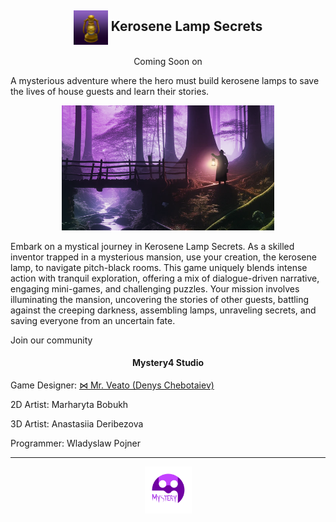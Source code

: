 <meta name="description" content="A mysterious adventure by Mystery4 Studio where the hero must build kerosene lamps to save the lives of house guests and learn their stories…"/>
<meta name="author" content="Mystery4 Studio, mystery4studio@gmail.com">
<meta name="reply-to" content="mystery4studio@gmail.com">
<link rel="stylesheet" type="text/css" href="style.css">
<script src="https://kit.fontawesome.com/2863ef2463.js" crossorigin="anonymous"></script>
<link rel="shortcut icon" type="image/x-icon" href="favicon.ico">
<h2 style="text-align:center"><img class="circular--square" style="vertical-align:middle" src="images/Kerosene Lamp.png" width="55" height="55"> Kerosene Lamp Secrets</h2>

<p style="text-align:center">Coming Soon on <a href="https://kerosenelampsecrets.com"><i class="fa-brands fa-steam fa-2xl" style="color: #000000;"></i></a></p>
<style >.sp-force-hide { display: none;}.sp-form[sp-id="231179"] { display: block; background: #ffffff; padding: 20px; width: 350px; max-width: 100%; border-radius: 30px; font-family: "Noto Sans", sans-serif; background-repeat: no-repeat; background-position: center; background-size: auto;}.sp-form[sp-id="231179"] input[type="checkbox"] { display: inline-block; opacity: 1; visibility: visible;}.sp-form[sp-id="231179"] .sp-form-fields-wrapper { margin: 0 auto; width: 310px;}.sp-form[sp-id="231179"] .sp-form-control { background: #ffffff; border-color: #cccccc; border-style: solid; border-width: 2px; font-size: 15px; padding-left: 8.75px; padding-right: 8.75px; border-radius: 25px; height: 35px; width: 100%;}.sp-form[sp-id="231179"] .sp-field label { color: #444444; font-size: 13px; font-style: normal; font-weight: bold;}.sp-form[sp-id="231179"] .sp-button-messengers { border-radius: 25px;}.sp-form[sp-id="231179"] .sp-button { border-radius: 25px; background-color: #000000; color: #ffffff; width: auto; font-weight: normal; font-style: normal; font-family: "Noto Sans", sans-serif; box-shadow: none;}.sp-form[sp-id="231179"] .sp-button-container { text-align: right;}</style><div class="sp-form-outer sp-force-hide"><div id="sp-form-231179" sp-id="231179" sp-hash="d630cf6f53064613b60d8e38d5508d7739e427dfa0ec467e0e66f4d71b4d32e8" sp-lang="en" class="sp-form sp-form-regular sp-form-embed sp-form-horizontal" sp-show-options="%7B%22satellite%22%3Afalse%2C%22maDomain%22%3A%22login.sendpulse.com%22%2C%22formsDomain%22%3A%22forms.sendpulse.com%22%2C%22condition%22%3A%22onEnter%22%2C%22scrollTo%22%3A25%2C%22delay%22%3A10%2C%22repeat%22%3A3%2C%22background%22%3A%22rgba(255%2C%20255%2C%20255%2C%201)%22%2C%22position%22%3A%22bottom-right%22%2C%22animation%22%3A%22%22%2C%22hideOnMobile%22%3Afalse%2C%22submitRedirectUrl%22%3A%22%22%2C%22urlFilter%22%3Afalse%2C%22urlFilterConditions%22%3A%5B%7B%22force%22%3A%22hide%22%2C%22clause%22%3A%22contains%22%2C%22token%22%3A%22%22%7D%5D%2C%22analytics%22%3A%7B%22ga%22%3A%7B%22eventLabel%22%3A%22Kerosene_Lamp_Secrets%22%2C%22send%22%3Afalse%7D%7D%2C%22utmEnable%22%3Afalse%7D"><div class="sp-form-fields-wrapper"><div class="sp-message"><div></div></div><form novalidate="" class="sp-element-container sp-sm "><div class="sp-field " sp-id="sp-d5bb5690-2908-41ac-901b-d6c928495b3b"><label class="sp-control-label"><span >Email</span></label><input type="email" sp-type="email" name="sform[email]" class="sp-form-control " placeholder="email@mail.com" sp-tips="%7B%22required%22%3A%22Required%20field%22%2C%22wrong%22%3A%22Wrong%20email%22%7D" autocomplete="on" required="required"></div><div class="sp-field sp-button-container sp-lg" sp-id="sp-fa5d2149-93a6-4413-ab09-d5f29f1b18b3"><button id="sp-fa5d2149-93a6-4413-ab09-d5f29f1b18b3" class="sp-button">Subscribe </button></div></form></div></div></div><script type="text/javascript" async="async" src="//web.webformscr.com/apps/fc3/build/default-handler.js?1703590217668"></script> 

A mysterious adventure where the hero must build kerosene lamps to save the lives of house guests and learn their stories.

<p style="text-align:center">
<img src="images/Back.png" width="340" height="200">
</p>

Embark on a mystical journey in Kerosene Lamp Secrets. As a skilled inventor trapped in a mysterious mansion, use your creation, the kerosene lamp, to navigate pitch-black rooms. This game uniquely blends intense action with tranquil exploration, offering a mix of dialogue-driven narrative, engaging mini-games, and challenging puzzles. Your mission involves illuminating the mansion, uncovering the stories of other guests, battling against the creeping darkness, assembling lamps, unraveling secrets, and saving everyone from an uncertain fate.

Join our community <a href="https://discord.gg/ZWE9wtjF"><i class="fa-brands fa-discord fa-xl" style="color: #727bf7;"></i></a>

<h4 style="text-align:center">Mystery4 Studio</h4>

Game Designer: [⋈ Mr. Veato (Denys Chebotaiev)](https://mrveato.com)

2D Artist: Marharyta Bobukh

3D Artist: Anastasiia Deribezova

Programmer: Wladyslaw Pojner

***
<p style="text-align:center">
<img src="images/Logo.png" width="75" height="75">
</p>

<p style="text-align:center; letter-spacing:10px">
<a href="mailto:mystery4studio@gmail.com"><i class="fa-regular fa-envelope fa-xl" style="color: #000000;"></i></a>
<a href="https://www.facebook.com/klsgame"><i class="fa-brands fa-facebook fa-xl" style="color: #000000;"></i></a>
<a href="https://twitter.com/kls_game"><i class="fa-brands fa-twitter fa-xl" style="color: #000000;"></i></a>
<a href="https://youtube.com/@kls-game"><i class="fa-brands fa-youtube fa-xl" style="color: #000000;"></i></a>
<a href="https://instagram.com/klsgame"><i class="fa-brands fa-instagram fa-xl" style="color: #000000;"></i></a>
<a href="https://www.tiktok.com/@klsgame"><i class="fa-brands fa-tiktok fa-xl" style="color: #000000;"></i></a>
<a href="https://t.me/klsgame"><i class="fa-brands fa-telegram fa-xl" style="color: #000000;"></i></a>
</p>
